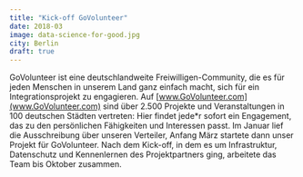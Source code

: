 ```yaml
---
title: "Kick-off GoVolunteer"
date: 2018-03
image: data-science-for-good.jpg
city: Berlin
draft: true
---
```


GoVolunteer ist eine deutschlandweite Freiwilligen-Community, die es für jeden Menschen in unserem Land ganz einfach macht, sich für ein Integrationsprojekt zu engagieren. Auf [www.GoVolunteer.com](www.GoVolunteer.com) sind über 2.500 Projekte und Veranstaltungen in 100 deutschen Städten vertreten: Hier findet jede*r sofort ein Engagement, das zu den persönlichen Fähigkeiten und Interessen passt.
Im Januar lief die Ausschreibung über unseren Verteiler, Anfang März startete dann unser Projekt für GoVolunteer. Nach dem Kick-off, in dem es um Infrastruktur, Datenschutz und Kennenlernen des Projektpartners ging, arbeitete das Team bis Oktober zusammen.